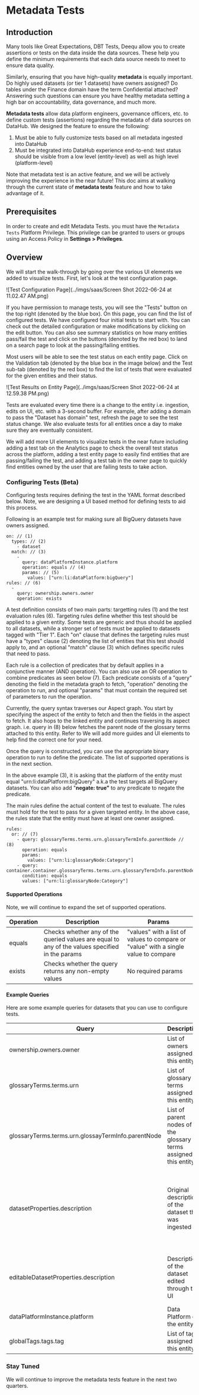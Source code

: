 # Metadata Tests

## Introduction

Many tools like Great Expectations, DBT Tests, Deequ allow you to create assertions or tests on the data inside the data sources. These help you define the minimum requirements that each data source needs to meet to ensure data quality.&#x20;

Similarly, ensuring that you have high-quality **metadata** is equally important. Do highly used datasets (or tier 1 datasets) have owners assigned? Do tables under the Finance domain have the term Confidential attached? Answering such questions can ensure you have healthy metadata setting a high bar on accountability, data governance, and much more.&#x20;

**Metadata tests** allow data platform engineers, governance officers, etc. to define custom tests (assertions) regarding the metadata of data sources on DataHub. We designed the feature to ensure the following:

1. Must be able to fully customize tests based on all metadata ingested into DataHub
2. Must be integrated into DataHub experience end-to-end: test status should be visible from a low level (entity-level) as well as high level (platform-level)

Note that metadata test is an active feature, and we will be actively improving the experience in the near future! This doc aims at walking through the current state of **metadata tests** feature and how to take advantage of it.&#x20;

## Prerequisites

In order to create and edit Metadata Tests. you must have the `Metadata Tests` Platform Privilege. This privilege can be granted to users or groups using an Access Policy in **Settings > Privileges**.&#x20;

## Overview&#x20;

We will start the walk-through by going over the various UI elements we added to visualize tests. First, let's look at the test configuration page.&#x20;

![Test Configuration Page](../imgs/saas/Screen Shot 2022-06-24 at 11.02.47 AM.png)

If you have permission to manage tests, you will see the "Tests" button on the top right (denoted by the blue box). On this page, you can find the list of configured tests. We have configured four initial tests to start with. You can check out the detailed configuration or make modifications by clicking on the edit button. You can also see summary statistics on how many entities pass/fail the test and click on the buttons (denoted by the red box) to land on a search page to look at the passing/failing entities.&#x20;

Most users will be able to see the test status on each entity page. Click on the Validation tab (denoted by the blue box in the image below) and the Test sub-tab (denoted by the red box) to find the list of tests that were evaluated for the given entities and their status.&#x20;

![Test Results on Entity Page](../imgs/saas/Screen Shot 2022-06-24 at 12.59.38 PM.png)

Tests are evaluated every time there is a change to the entity i.e. ingestion, edits on UI, etc. with a 3-second buffer. For example, after adding a domain to pass the "Dataset has domain" test, refresh the page to see the test status change. We also evaluate tests for all entities once a day to make sure they are eventually consistent.&#x20;

We will add more UI elements to visualize tests in the near future including adding a test tab on the Analytics page to check the overall test status across the platform, adding a test entity page to easily find entities that are passing/failing the test, and adding a test tab in the owner page to quickly find entities owned by the user that are failing tests to take action.&#x20;

### Configuring Tests (Beta)

Configuring tests requires defining the test in the YAML format described below. Note, we are designing a UI based method for defining tests to aid this process.&#x20;

Following is an example test for making sure all BigQuery datasets have owners assigned.&#x20;

```
on: // (1)
  types: // (2)
    - dataset
  match: // (3)
    - 
      query: dataPlatformInstance.platform
      operation: equals // (4)
      params: // (5)
        values: ["urn:li:dataPlatform:bigQuery"]
rules: // (6)
  -
    query: ownership.owners.owner
    operation: exists

```

A test definition consists of two main parts: targetting rules (1) and the test evaluation rules (6). Targeting rules define whether this test should be applied to a given entity. Some tests are generic and thus should be applied to all datasets, while a stronger set of tests must be applied to datasets tagged with "Tier 1". Each "on" clause that defines the targeting rules must have a "types" clause (2) denoting the list of entities that this test should apply to, and an optional "match" clause (3) which defines specific rules that need to pass.&#x20;

Each rule is a collection of predicates that by default applies in a conjunctive manner (AND operation). You can also use an OR operation to combine predicates as seen below (7). Each predicate consists of a "query" denoting the field in the metadata graph to fetch, "operation" denoting the operation to run, and optional "params" that must contain the required set of parameters to run the operation.&#x20;

Currently, the query syntax traverses our Aspect graph. You start by specifying the aspect of the entity to fetch and then the fields in the aspect to fetch. It also hops to the linked entity and continues traversing its aspect graph. i.e. query in (8) below fetches the parent node of the glossary terms attached to this entity. Refer to  We will add more guides and UI elements to help find the correct one for your need.&#x20;

Once the query is constructed, you can use the appropriate binary operation to run to define the predicate. The list of supported operations is in the next section.

In the above example (3), it is asking that the platform of the entity must equal "urn:li:dataPlatform:bigQuery" a.k.a the test targets all BigQuery datasets. You can also add "**negate: true"** to any predicate to negate the predicate.&#x20;

The main rules define the actual content of the test to evaluate. The rules must hold for the test to pass for a given targeted entity. In the above case, the rules state that the entity must have at least one owner assigned.&#x20;

```
rules: 
  or: // (7)
    - query: glossaryTerms.terms.urn.glossaryTermInfo.parentNode // (8)
      operation: equals
      params:
        values: ["urn:li:glossaryNode:Category"]
    - query: container.container.glossaryTerms.terms.urn.glossaryTermInfo.parentNode
      condition: equals
      values: ["urn:li:glossaryNode:Category"]
```

#### Supported Operations

Note, we will continue to expand the set of supported operations.&#x20;

| Operation | Description                                                                                     | Params                                                                              |
| --------- | ----------------------------------------------------------------------------------------------- | ----------------------------------------------------------------------------------- |
| equals    | Checks whether any of the queried values are equal to any of the values specified in the params | "values" with a list of values to compare or "value" with a single value to compare |
| exists    | Checks whether the query returns any non-empty values                                           | No required params                                                                  |

#### Example Queries

Here are some example queries for datasets that you can use to configure tests.&#x20;

| Query                                              | Description                                                        | Note                                                                                            |
| -------------------------------------------------- | ------------------------------------------------------------------ | ----------------------------------------------------------------------------------------------- |
| ownership.owners.owner                             | List of owners assigned to this entity                             |                                                                                                 |
| glossaryTerms.terms.urn                            | List of glossary terms assigned to this entity                     |                                                                                                 |
| glossaryTerms.terms.urn.glossayTermInfo.parentNode | List of parent nodes of the glossary terms assigned to this entity |                                                                                                 |
| datasetProperties.description                      | Original description of the dataset that was ingested              | Note, this value is overriden by the below editable properties when it is edited through the UI |
| editableDatasetProperties.description              | Description of the dataset edited through the UI                   | Note, if this is empty, the above description is shown in the UI.                               |
| dataPlatformInstance.platform                      | Data Platform of the entity                                        |                                                                                                 |
| globalTags.tags.tag                                | List of tags assigned to this entity                               |                                                                                                 |

### Stay Tuned

We will continue to improve the metadata tests feature in the next two quarters.&#x20;
